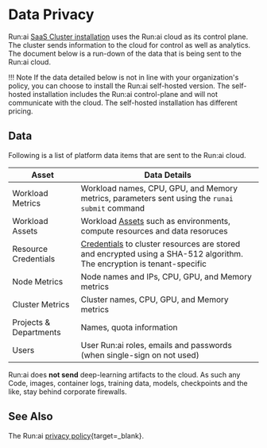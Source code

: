 # Data Privacy  

Run:ai [SaaS Cluster installation](../admin/runai-setup/installation-types.md) uses the Run:ai cloud as its control plane. The cluster sends information to the cloud for control as well as analytics. The document below is a run-down of the data that is being sent to the Run:ai cloud.


!!! Note
    If the data detailed below is not in line with your organization's policy, you can choose to install the Run:ai self-hosted version. The self-hosted installation includes the Run:ai control-plane and will not communicate with the cloud. The self-hosted installation has different pricing. 


## Data

Following is a list of platform data items that are sent to the Run:ai cloud.

| Asset   | Data Details  | 
|---------|---------------|
| Workload Metrics | Workload names, CPU, GPU, and Memory metrics, parameters sent using the `runai submit` command |
| Workload Assets | Workload [Assets](../Researcher/user-interface/workspaces/blocks/building-blocks.md) such as environments, compute resources and data resoruces |
| Resource Credentials | [Credentials](../platform-admin/workloads/credentials-setup.md) to cluster resources are stored and encrypted using a SHA-512 algorithm. The encryption is tenant-specific |
| Node Metrics | Node names and IPs, CPU, GPU, and Memory metrics |
| Cluster Metrics | Cluster names, CPU, GPU, and Memory metrics |
| Projects & Departments | Names, quota information |
| Users | User Run:ai roles, emails and passwords (when single-sign on not used) |

Run:ai does __not send__ deep-learning artifacts to the cloud. As such any Code, images, container logs, training data, models, checkpoints and the like, stay behind corporate firewalls. 


## See Also

The Run:ai [privacy policy](https://www.run.ai/privacy/){target=_blank}. 
